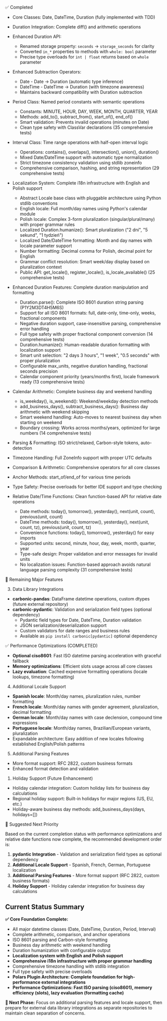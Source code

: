 ✅ Completed

  - Core Classes: Date, DateTime, Duration (fully implemented with TDD)
  - Duration Integration: Complete diff() and arithmetic operations
  - Enhanced Duration API:
    - Renamed storage property: `seconds` → `storage_seconds` for clarity
    - Converted `in_*` properties to methods with `whole: bool` parameter
    - Precise type overloads for `int | float` returns based on `whole` parameter
  - Enhanced Subtraction Operators:
    - Date - Date → Duration (automatic type inference)
    - DateTime - DateTime → Duration (with timezone awareness)
    - Maintains backward compatibility with Duration subtraction
  - Period Class: Named period constants with semantic operations
    - Constants: MINUTE, HOUR, DAY, WEEK, MONTH, QUARTER, YEAR
    - Methods: add_to(), subtract_from(), start_of(), end_of()
    - Smart validation: Prevents invalid operations (minutes on Date)
    - Clean type safety with ClassVar declarations (35 comprehensive tests)
  - Interval Class: Time range operations with half-open interval logic
    - Operations: contains(), overlaps(), intersection(), union(), duration()
    - Mixed Date/DateTime support with automatic type normalization
    - Strict timezone consistency validation using stdlib zoneinfo
    - Comprehensive comparison, hashing, and string representation (29 comprehensive tests)
  - Localization System: Complete i18n infrastructure with English and Polish support
    - Abstract Locale base class with pluggable architecture using Python stdlib conventions
    - English locale: Full month/day names using Python's calendar module
    - Polish locale: Complex 3-form pluralization (singular/plural/many) with proper grammar rules
    - Localized Duration.humanize(): Smart pluralization ("2 dni", "5 sekund", "1 tydzień")
    - Localized Date/DateTime formatting: Month and day names with locale parameter support
    - Number formatting: Decimal comma for Polish, decimal point for English
    - Grammar conflict resolution: Smart week/day display based on pluralization context
    - Public API: get_locale(), register_locale(), is_locale_available() (25 comprehensive tests)
  - Enhanced Duration Features: Complete duration manipulation and formatting
    - Duration.parse(): Complete ISO 8601 duration string parsing (P1Y2M3DT4H5M6S)
    - Support for all ISO 8601 formats: full, date-only, time-only, weeks, fractional components
    - Negative duration support, case-insensitive parsing, comprehensive error handling
    - Full type safety with proper fractional component conversion (14 comprehensive tests)
    - Duration.humanize(): Human-readable duration formatting with localization support
    - Smart unit selection: "2 days 3 hours", "1 week", "0.5 seconds" with proper pluralization
    - Configurable max_units, negative duration handling, fractional seconds precision
    - Calendar component priority (years/months first), locale framework ready (13 comprehensive tests)
  - Calendar Arithmetic: Complete business day and weekend handling
    - is_weekday(), is_weekend(): Weekend/weekday detection methods
    - add_business_days(), subtract_business_days(): Business day arithmetic with weekend skipping
    - Smart weekend handling: Auto-moves to nearest business day when starting on weekend
    - Boundary crossing: Works across months/years, optimized for large numbers (14 comprehensive tests)
  - Parsing & Formatting: ISO strict/relaxed, Carbon-style tokens, auto-detection
  - Timezone Handling: Full ZoneInfo support with proper UTC defaults
  - Comparison & Arithmetic: Comprehensive operators for all core classes
  - Anchor Methods: start_of/end_of for various time periods
  - Type Safety: Precise overloads for better IDE support and type checking

  - Relative Date/Time Functions: Clean function-based API for relative date operations
    - Date methods: today(), tomorrow(), yesterday(), next(unit, count), previous(unit, count)
    - DateTime methods: today(), tomorrow(), yesterday(), next(unit, count, tz), previous(unit, count, tz)
    - Convenience functions: today(), tomorrow(), yesterday() for easy imports
    - Supported units: second, minute, hour, day, week, month, quarter, year
    - Type-safe design: Proper validation and error messages for invalid units
    - No localization issues: Function-based approach avoids natural language parsing complexity (31 comprehensive tests)

  🔄 Remaining Major Features

  3. Data Library Integrations

  - **carbonic-pandas**: DataFrame datetime operations, custom dtypes (future external repository)
  - **carbonic-pydantic**: Validation and serialization field types (optional dependency)
    - Pydantic field types for Date, DateTime, Duration validation
    - JSON serialization/deserialization support
    - Custom validators for date ranges and business rules
    - Available as `pip install carbonic[pydantic]` optional dependency

  ✅ Performance Optimizations (COMPLETED)

  - **Optional ciso8601**: Fast ISO datetime parsing acceleration with graceful fallback
  - **Memory optimizations**: Efficient slots usage across all core classes
  - **Lazy evaluation**: Cached expensive formatting operations (locale lookups, timezone formatting)

  4. Additional Locale Support

  - **Spanish locale**: Month/day names, pluralization rules, number formatting
  - **French locale**: Month/day names with gender agreement, pluralization, decimal formatting
  - **German locale**: Month/day names with case declension, compound time expressions
  - **Portuguese locale**: Month/day names, Brazilian/European variants, pluralization
  - Expandable architecture: Easy addition of new locales following established English/Polish patterns

  5. Additional Parsing Features

  - More format support: RFC 2822, custom business formats
  - Enhanced format detection and validation

  1. Holiday Support (Future Enhancement)

  - Holiday calendar integration: Custom holiday lists for business day calculations
  - Regional holiday support: Built-in holidays for major regions (US, EU, etc.)
  - Holiday-aware business day methods: add_business_days(days, holidays=[])

  🎯 Suggested Next Priority

  Based on the current completion status with performance optimizations and relative date functions now complete, the recommended development order is:

  1. **pydantic Integration** - Validation and serialization field types as optional dependency
  2. **Additional Locale Support** - Spanish, French, German, Portuguese localization
  3. **Additional Parsing Features** - More format support (RFC 2822, custom business formats)
  4. **Holiday Support** - Holiday calendar integration for business day calculations

  ## Current Status Summary

  **✅ Core Foundation Complete:**
  - All major datetime classes (Date, DateTime, Duration, Period, Interval)
  - Complete arithmetic, comparison, and anchor operations
  - ISO 8601 parsing and Carbon-style formatting
  - Business day arithmetic with weekend handling
  - Duration humanization with configurable output
  - **Localization system with English and Polish support**
  - **Comprehensive i18n infrastructure with proper grammar handling**
  - Comprehensive timezone handling with stdlib integration
  - Full type safety with precise overloads
  - **Polars Plugin Architecture: Complete foundation for high-performance external integrations**
  - **Performance Optimizations: Fast ISO parsing (ciso8601), memory efficiency (slots), lazy evaluation (formatting cache)**

  **🔄 Next Phase:** Focus on additional parsing features and locale support, then prepare for external data library integrations as separate repositories to maintain clean separation of concerns.